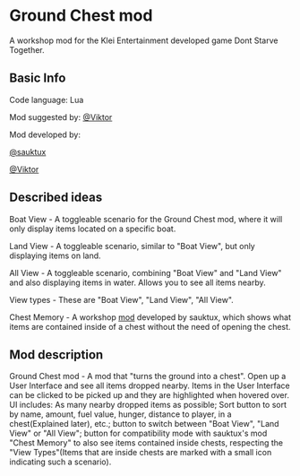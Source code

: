 # Ground Chest mod
 A workshop mod for the Klei Entertainment developed game Dont Starve Together.

## Basic Info

Code language: Lua

Mod suggested by: [@Viktor](https://steamcommunity.com/profiles/76561198053787151/)

Mod developed by:

[@sauktux](https://steamcommunity.com/profiles/76561198202913736/)

[@Viktor](https://steamcommunity.com/profiles/76561198053787151/)

## Described ideas
Boat View - A toggleable scenario for the Ground Chest mod, where it will only display items located on a specific boat.

Land View - A toggleable scenario, similar to "Boat View", but only displaying items on land.

All View - A toggleable scenario, combining "Boat View" and "Land View" and also displaying items in water. Allows you to see all items nearby.

View types - These are "Boat View", "Land View", "All View".

Chest Memory - A workshop [mod](https://steamcommunity.com/sharedfiles/filedetails/?id=2188383679) developed by sauktux, which shows what items are contained inside of a chest without the need of opening the chest. 

## Mod description
Ground Chest mod - A mod that "turns the ground into a chest". Open up a User Interface and see all items dropped nearby. Items in the User Interface can be clicked to be picked up and they are highlighted when hovered over. UI includes: As many nearby dropped items as possible; Sort button to sort by name, amount, fuel value, hunger, distance to player, in a chest(Explained later), etc.; button to switch between "Boat View", "Land View" or "All View"; button for compatibility mode with sauktux's mod "Chest Memory" to also see items contained inside chests, respecting the "View Types"(Items that are inside chests are marked with a small icon indicating such a scenario).

